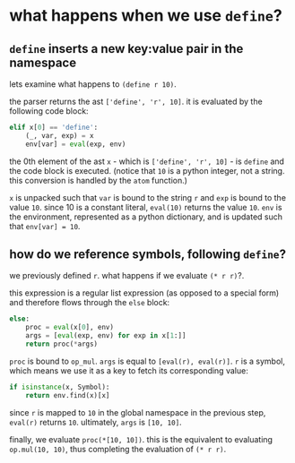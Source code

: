 # what happens when we use `define`?
## `define` inserts a new key:value pair in the namespace
lets examine what happens to `(define r 10)`.

the parser returns the ast `['define', 'r', 10]`. it is evaluated by the following code block:
```python
elif x[0] == 'define':
	(_, var, exp) = x
	env[var] = eval(exp, env)
```
the 0th element of the ast `x` - which is `['define', 'r', 10]` - is  `define` and the code block is executed. (notice that `10` is a python integer, not a string. this conversion is handled by the `atom` function.)

`x` is unpacked such that `var` is bound to the string `r` and `exp` is bound to the value `10`. since 10 is a constant literal, `eval(10)` returns the value `10`. `env` is the environment, represented as a python dictionary, and is updated such that `env[var] = 10`. 

## how do we reference symbols, following `define`?
we previously defined `r`. what happens if we evaluate `(* r r)`?. 

this expression is a regular list expression (as opposed to a special form) and therefore flows through the `else` block:
```python
else:
    proc = eval(x[0], env)
    args = [eval(exp, env) for exp in x[1:]]
    return proc(*args)
```
`proc` is bound to `op_mul`. `args` is equal to `[eval(r), eval(r)]`. `r` is a symbol, which means we use it as a key to fetch its corresponding value:
```python
if isinstance(x, Symbol):
    return env.find(x)[x]
```
since `r` is mapped to `10` in the global namespace in the previous step, `eval(r)` returns `10`. ultimately, `args` is `[10, 10]`. 

finally, we evaluate `proc(*[10, 10])`. this is the equivalent to evaluating `op.mul(10, 10)`, thus completing the evaluation of `(* r r)`.